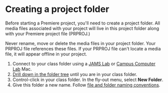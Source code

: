 # Creating a project folder

Before starting a Premiere project, you'll need to create a project folder. All media files associated with your project will live in this project folder along with your Premiere project file \(PRPROJ.\)

Never rename, move or delete the media files in your project folder. Your PRPROJ file references these files. If your PRPROJ file can't locate a media file, it will appear offline in your project.

1. Connect to your class folder using a [JAMS Lab](https://jjloomis.gitbooks.io/file-and-folder-management/content/connecting-in-jams-lab.html) or [Campus Computer Lab](https://jjloomis.gitbooks.io/file-and-folder-management/content/connecting-in-campus-computer-lab.html) Mac.
2. [Drill down in the folder tree](https://jjloomis.gitbooks.io/file-and-folder-management/content/navigating-folder-tree.html) until you are in your class folder.
3. Control-click in your class folder. In the fly-out menu, select **New Folder**.
4. Give this folder a new name. Follow [file and folder naming conventions](https://jjloomis.gitbooks.io/file-and-folder-management/content/file-and-folder-naming-conventions.html).

